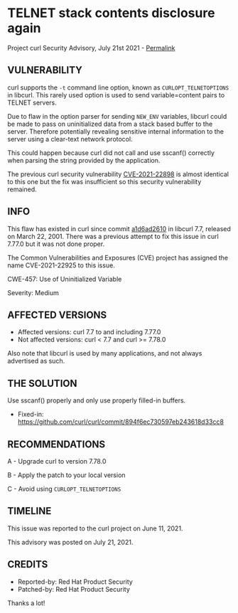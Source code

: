 TELNET stack contents disclosure again
======================================

Project curl Security Advisory, July 21st 2021 -
[Permalink](https://curl.se/docs/CVE-2021-22925.html)

VULNERABILITY
-------------

curl supports the `-t` command line option, known as `CURLOPT_TELNETOPTIONS`
in libcurl. This rarely used option is used to send variable=content pairs to
TELNET servers.

Due to flaw in the option parser for sending `NEW_ENV` variables, libcurl
could be made to pass on uninitialized data from a stack based buffer to the
server. Therefore potentially revealing sensitive internal information to the
server using a clear-text network protocol.

This could happen because curl did not call and use sscanf() correctly when
parsing the string provided by the application.

The previous curl security vulnerability
[CVE-2021-22898](https://curl.se/docs/CVE-2021-22898.html) is almost identical
to this one but the fix was insufficient so this security vulnerability
remained.

INFO
----

This flaw has existed in curl since commit
[a1d6ad2610](https://github.com/curl/curl/commit/a1d6ad2610) in libcurl 7.7,
released on March 22, 2001. There was a previous attempt to fix this issue in
curl 7.77.0 but it was not done proper.

The Common Vulnerabilities and Exposures (CVE) project has assigned the name
CVE-2021-22925 to this issue.

CWE-457: Use of Uninitialized Variable

Severity: Medium

AFFECTED VERSIONS
-----------------

- Affected versions: curl 7.7 to and including 7.77.0
- Not affected versions: curl < 7.7 and curl >= 7.78.0

Also note that libcurl is used by many applications, and not always advertised
as such.

THE SOLUTION
------------

Use sscanf() properly and only use properly filled-in buffers.

- Fixed-in: https://github.com/curl/curl/commit/894f6ec730597eb243618d33cc8

RECOMMENDATIONS
--------------

 A - Upgrade curl to version 7.78.0

 B - Apply the patch to your local version

 C - Avoid using `CURLOPT_TELNETOPTIONS`

TIMELINE
--------

This issue was reported to the curl project on June 11, 2021.

This advisory was posted on July 21, 2021.

CREDITS
-------

- Reported-by: Red Hat Product Security
- Patched-by: Red Hat Product Security

Thanks a lot!

